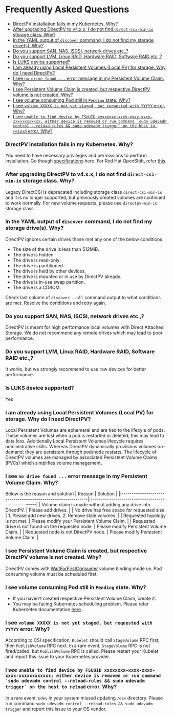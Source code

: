 # Frequently Asked Questions
* [DirectPV installation fails in my Kubernetes. Why?](#directpv-installation-fails-in-my-kubernetes-why)
* [After upgrading DirectPV to v4.x.x, I do not find `direct-csi-min-io` storage class. Why?](#after-upgrading-directpv-to-v4xx-i-do-not-find-direct-csi-min-io-storage-class-why)
* [In the YAML output of `discover` command, I do not find my storage drive(s). Why?](#in-the-yaml-output-of-discover-command-i-do-not-find-my-storage-drives-why)
* [Do you support SAN, NAS, iSCSI, network drives etc.,?](#do-you-support-san-nas-iscsi-network-drives-etc)
* [Do you support LVM, Linux RAID, Hardware RAID, Software RAID etc.,?](#do-you-support-lvm-linux-raid-hardware-raid-software-raid-etc)
* [Is LUKS device supported?](#is-luks-device-supported)
* [I am already using Local Persistent Volumes (Local PV) for storage. Why do I need DirectPV?](#i-am-already-using-local-persistent-volumes-local-pv-for-storage-why-do-i-need-directpv)
* [I see `no drive found ...` error message in my Persistent Volume Claim. Why?](#i-see-no-drive-found--error-message-in-my-persistent-volume-claim-why)
* [I see Persistent Volume Claim is created, but respective DirectPV volume is not created. Why?](#i-see-persistent-volume-claim-is-created-but-respective-directpv-volume-is-not-created-why)
* [I see volume consuming Pod still in `Pending` state. Why?](#i-see-volume-consuming-pod-still-in-pending-state-why)
* [I see `volume XXXXX is not yet staged, but requested with YYYYY` error. Why?](#i-see-volume-xxxxx-is-not-yet-staged-but-requested-with-yyyyy-error-why)
* [I see ```unable to find device by FSUUID xxxxxxxx-xxxx-xxxx-xxxx-xxxxxxxxxxxx; either device is removed or run command `sudo udevadm control --reload-rules && sudo udevadm trigger` on the host to reload``` error. Why?](#i-see-unable-to-find-device-by-fsuuid-xxxxxxxx-xxxx-xxxx-xxxx-xxxxxxxxxxxx-either-device-is-removed-or-run-command-sudo-udevadm-control---reload-rules--sudo-udevadm-trigger-on-the-host-to-reload-error-why)

### DirectPV installation fails in my Kubernetes. Why?
You need to have necessary privileges and permissions to perform installation. Go though [specifications](./specifications.md) here. For Red Hat OpenShift, refer [this](./openshift.md). 

### After upgrading DirectPV to v4.x.x, I do not find `direct-csi-min-io` storage class. Why?
Legacy DirectCSI is deprecated including storage class `direct-csi-min-io` and it is no longer supported, but previously created volumes are continued to work normally. For new volume requests, please use `directpv-min-io` storage class.

### In the YAML output of `discover` command, I do not find my storage drive(s). Why?
DirectPV ignores certain drives those met any one of the below conditions
* The size of the drive is less than 512MiB.
* The drive is hidden.
* The drive is read-only.
* The drive is parititioned.
* The drive is held by other devices.
* The drive is mounted or in use by DirectPV already.
* The drive is in-use swap partition.
* The drive is a CDROM.

Check last column of `discover --all` command output to what conditions are met. Resolve the conditions and retry again.

### Do you support SAN, NAS, iSCSI, network drives etc.,?
DirectPV is meant for high performance local volumes with Direct Attached Storage. We do not recommend any remote drives which may lead to poor performance.

### Do you support LVM, Linux RAID, Hardware RAID, Software RAID etc.,?
It works, but we strongly recommend to use raw devices for better performance.

### Is LUKS device supported?
Yes

### I am already using Local Persistent Volumes (Local PV) for storage. Why do I need DirectPV?
Local Persistent Volumes are ephemeral and are tied to the lifecyle of pods. These volumes are lost when a pod is restarted or deleted; this may lead to data loss. Additionally Local Persistent Volumes lifecycle requires administrative skills. Whereas DirectPV dynamically provisions volumes on-demand; they are persistent through pod/node restarts. The lifecycle of DirectPV volumes are managed by associated Persistent Volume Claims (PVCs) which simplifies volume management.

### I see `no drive found ...` error message in my Persistent Volume Claim. Why?
Below is the reason and solution
| Reason                                                       | Solution                                           |
|:-------------------------------------------------------------|:---------------------------------------------------|
| Volume claim is made without adding any drive into DirectPV. | Please add drives.                                 |
| No drive has free space for requested size.                  | 1. Please add new drives. 2. Remove stale volumes. |
| Requested topology is not met.                               | Please modify your Persistent Volume Claim.        |
| Requested drive is not found on the requested node.          | Please modify Persistent Volume Claim.             |
| Requested node is not DirectPV node.                         | Please modify Persistent Volume Claim.             |

### I see Persistent Volume Claim is created, but respective DirectPV volume is not created. Why?
DirectPV comes with [WaitForFirstConsumer](https://kubernetes.io/docs/concepts/storage/storage-classes/#volume-binding-mode) volume binding mode i.e. Pod consuming volume must be scheduled first.

### I see volume consuming Pod still in `Pending` state. Why?
* If you haven't created respective Persistent Volume Claim, create it.
* You may be facing Kubernetes scheduling problem. Please refer Kubernetes documentation [here](https://kubernetes.io/docs/concepts/scheduling-eviction/assign-pod-node/)

### I see `volume XXXXX is not yet staged, but requested with YYYYY` error. Why?
According to CSI specification, `Kubelet` should call `StageVolume` RPC first, then `PublishVolume` RPC next. In a rare event, `StageVolume` RPC is not fired/called, but `PublishVolume` RPC is called. Please restart your Kubelet and report this issue to your Kubernetes provider.

### I see ```unable to find device by FSUUID xxxxxxxx-xxxx-xxxx-xxxx-xxxxxxxxxxxx; either device is removed or run command `sudo udevadm control --reload-rules && sudo udevadm trigger` on the host to reload``` error. Why?
In a rare event, `Udev` in your system missed updating `/dev` directory. Please run command `sudo udevadm control --reload-rules && sudo udevadm trigger` and report this issue to your OS vendor.
